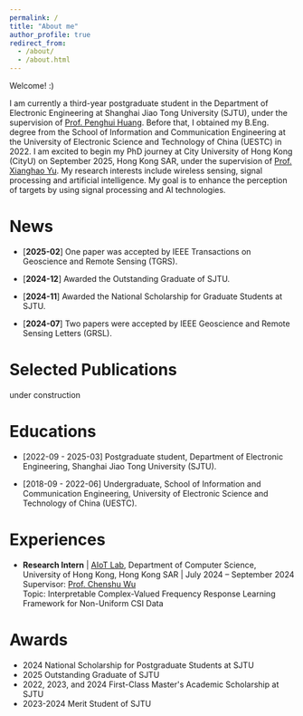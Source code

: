 ```yaml
---
permalink: /
title: "About me"
author_profile: true
redirect_from: 
  - /about/
  - /about.html
---
```


Welcome! :)

I am currently a third-year postgraduate student in the Department of Electronic Engineering at Shanghai Jiao Tong University (SJTU), under the supervision of [Prof. Penghui Huang](https://ee.sjtu.edu.cn/FacultyDetail.aspx?id=55&infoid=66&flag=66). Before that, I obtained my B.Eng. degree from the School of Information and Communication Engineering at the University of Electronic Science and Technology of China (UESTC) in 2022. I am excited to begin my PhD journey at City University of Hong Kong (CityU) on September 2025, Hong Kong SAR, under the supervision of [Prof. Xianghao Yu](https://www.ee.cityu.edu.hk/~alexyu/index.html). My research interests include wireless sensing, signal processing and artificial intelligence. My goal is to enhance the perception of targets by using signal processing and AI technologies.

News
======
  * [**2025-02**]  One paper was accepted by IEEE Transactions on Geoscience and Remote Sensing (TGRS).

  * [**2024-12**]  Awarded the Outstanding Graduate of SJTU.

  * [**2024-11**]  Awarded the National Scholarship for Graduate Students at SJTU.

  * [**2024-07**]  Two papers were accepted by IEEE Geoscience and Remote Sensing Letters (GRSL).


Selected Publications
======
under construction

Educations
======
* [2022-09 - 2025-03] Postgraduate student, Department of Electronic Engineering, Shanghai Jiao Tong University (SJTU).  

* [2018-09 - 2022-06] Undergraduate, School of Information and Communication Engineering, University of Electronic Science and Technology of China (UESTC).  


Experiences
======
- **Research Intern** | [AIoT Lab](https://aiot.hku.hk), Department of Computer Science, University of Hong Kong, Hong Kong SAR | July 2024 – September 2024  
  Supervisor: [Prof. Chenshu Wu](https://cswu.me)  
  Topic: Interpretable Complex-Valued Frequency Response Learning Framework for Non-Uniform CSI Data  

<!-- - [Other Experience] | [Institution Name], [Location] | [Time Period]  
  Advisor: [Advisor's Name]  
  Topic: [Research Topic]   -->

Awards
======
* 2024 National Scholarship for Postgraduate Students at SJTU 
* 2025 Outstanding Graduate of SJTU 
* 2022, 2023, and 2024 First-Class Master's Academic Scholarship at SJTU 
* 2023-2024 Merit Student of SJTU

<!-- Site-wide configuration
------
The main configuration file for the site is in the base directory in [_config.yml](https://github.com/academicpages/academicpages.github.io/blob/master/_config.yml), which defines the content in the sidebars and other site-wide features. You will need to replace the default variables with ones about yourself and your site's github repository. The configuration file for the top menu is in [_data/navigation.yml](https://github.com/academicpages/academicpages.github.io/blob/master/_data/navigation.yml). For example, if you don't have a portfolio or blog posts, you can remove those items from that navigation.yml file to remove them from the header. 

Create content & metadata
------
For site content, there is one markdown file for each type of content, which are stored in directories like _publications, _talks, _posts, _teaching, or _pages. For example, each talk is a markdown file in the [_talks directory](https://github.com/academicpages/academicpages.github.io/tree/master/_talks). At the top of each markdown file is structured data in YAML about the talk, which the theme will parse to do lots of cool stuff. The same structured data about a talk is used to generate the list of talks on the [Talks page](https://academicpages.github.io/talks), each [individual page](https://academicpages.github.io/talks/2012-03-01-talk-1) for specific talks, the talks section for the [CV page](https://academicpages.github.io/cv), and the [map of places you've given a talk](https://academicpages.github.io/talkmap.html) (if you run this [python file](https://github.com/academicpages/academicpages.github.io/blob/master/talkmap.py) or [Jupyter notebook](https://github.com/academicpages/academicpages.github.io/blob/master/talkmap.ipynb), which creates the HTML for the map based on the contents of the _talks directory).

**Markdown generator**

The repository includes [a set of Jupyter notebooks](https://github.com/academicpages/academicpages.github.io/tree/master/markdown_generator
) that converts a CSV containing structured data about talks or presentations into individual markdown files that will be properly formatted for the Academic Pages template. The sample CSVs in that directory are the ones I used to create my own personal website at stuartgeiger.com. My usual workflow is that I keep a spreadsheet of my publications and talks, then run the code in these notebooks to generate the markdown files, then commit and push them to the GitHub repository.

How to edit your site's GitHub repository
------
Many people use a git client to create files on their local computer and then push them to GitHub's servers. If you are not familiar with git, you can directly edit these configuration and markdown files directly in the github.com interface. Navigate to a file (like [this one](https://github.com/academicpages/academicpages.github.io/blob/master/_talks/2012-03-01-talk-1.md) and click the pencil icon in the top right of the content preview (to the right of the "Raw | Blame | History" buttons). You can delete a file by clicking the trashcan icon to the right of the pencil icon. You can also create new files or upload files by navigating to a directory and clicking the "Create new file" or "Upload files" buttons. 

Example: editing a markdown file for a talk
![Editing a markdown file for a talk](/images/editing-talk.png)

For more info
------
More info about configuring Academic Pages can be found in [the guide](https://academicpages.github.io/markdown/), the [growing wiki](https://github.com/academicpages/academicpages.github.io/wiki), and you can always [ask a question on GitHub](https://github.com/academicpages/academicpages.github.io/discussions). The [guides for the Minimal Mistakes theme](https://mmistakes.github.io/minimal-mistakes/docs/configuration/) (which this theme was forked from) might also be helpful. -->